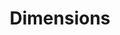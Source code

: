 ---
bigquery: https://console.cloud.google.com/bigquery?p=covid-19-dimensions-ai&page=table&d=data&t=publications
contributors: Digital Science, https://www.digital-science.com/
cost: Free for personal, non-commercial use.
description: Dimensions contains more than 100 million publications, ranging from
  articles published in scholarly journals, books and book chapters, to preprints
  and conference proceedings. All publications are contextualized with linked data
  sets, funding, publications, patents, clinical trials, and policy documents. You
  can also view associated categories, funders, institutions, and researcher profiles.
documentation: https://docs.dimensions.ai/bigquery/index.html
last_edit: Mon, 04 Apr 2022 19:04:00 GMT
location: https://www.dimensions.ai/products/free/
maintained_by: Digital Science, https://www.digital-science.com/
schema_fields: '[''mesh_terms'', ''end_year'', ''original_assignee'', ''subtitles'',
  ''conference'', ''funder_org'', ''funder_org_cities'', ''citations'', ''id'', ''publisher'',
  ''jurisdiction'', ''date_modified'', ''resulting_publication_doi'', ''funding_aud'',
  ''assignee_orgs'', ''pmid'', ''original_abstract'', ''title'', ''acronyms'', ''name'',
  ''organisation_details'', ''repository_id'', ''associated_publication_arxiv_id'',
  ''language'', ''date_print'', ''conditions'', ''foa_number'', ''publication_ids'',
  ''altmetrics'', ''linkout'', ''aliases'', ''funding_jpy'', ''active_years'', ''pmcid'',
  ''funding_cny'', ''family_id'', ''publication_date'', ''original_assignee_countries'',
  ''pages'', ''funding_details'', ''category_for'', ''resulting_publication_ids'',
  ''journal'', ''filing_year'', ''funder_countries'', ''description'', ''book_title'',
  ''isbn'', ''journal_lists'', ''funder_orgs'', ''authors'', ''funding_gbp'', ''associated_publication_id'',
  ''arxiv_id'', ''assignee_countries'', ''funding_cad'', ''categories'', ''category_rcdc'',
  ''established'', ''proceedings_title'', ''date'', ''kind'', ''date_normal'', ''granted_year'',
  ''start_date'', ''category_hrcs_hc'', ''family_count'', ''funding_nzd'', ''acronym'',
  ''funder_org_state_codes'', ''research_orgs'', ''current_assignee_orgs'', ''created_date'',
  ''type'', ''doi'', ''category_hrcs_rac'', ''filing_date'', ''year'', ''citation_string'',
  ''gender'', ''types'', ''date_imported_gbq'', ''citations_count'', ''associated_grant_ids'',
  ''research_org_state_codes'', ''external_ids'', ''cpc'', ''funder_org_countries'',
  ''repository_url'', ''application_number'', ''original_assignee_orgs'', ''research_org_countries'',
  ''open_access_categories_v2'', ''brief_title'', ''research_org_state_names'', ''acknowledgements'',
  ''date_inserted'', ''funding_chf'', ''phase'', ''email_address'', ''book_series_title'',
  ''date_online'', ''researcher_ids'', ''funding_amount'', ''parent_id'', ''wikipedia_url'',
  ''current_assignee'', ''editors'', ''links'', ''research_org_country_names'', ''embargo_date'',
  ''funder_org_acronyms'', ''labels'', ''open_access_categories'', ''priority_date'',
  ''cited_by_ids'', ''metrics'', ''abstract'', ''volume'', ''associated_publication_pmid'',
  ''concepts'', ''priority_year'', ''relationships'', ''research_org_city_names'',
  ''issue'', ''eisbn'', ''category_icrp_ct'', ''current_assignee_countries'', ''grant_number'',
  ''category_uoa'', ''family_members_ids'', ''mesh_headings'', ''ipcr'', ''clinical_trial_ids'',
  ''legal_status'', ''expiration_year'', ''supporting_grant_ids'', ''interventions'',
  ''license'', ''source_id'', ''original_title'', ''end_date'', ''start_year'', ''funding_currency'',
  ''category_bra'', ''research_org_cities'', ''category_icrp_cso'', ''funding_usd'',
  ''repository_name'', ''patent_ids'', ''category_sdg'', ''investigators'', ''reference_ids'',
  ''category_hra'', ''address'', ''inventor_names'', ''publication_year'', ''granted_date'',
  ''expiration_date'', ''funding_eur'', ''status'', ''filing_status'', ''registry'',
  ''legal_events'', ''associated_publication_doi'']'
shortname: dimensions
tags:
- scholarly literature
- patents
- funding
- clinical trials
- academic profiles
terms_of_use: 'Use of both the Dimensions COVID-19 dataset and full Dimensions dataset
  are subject to the Dimensions Terms of use: https://www.dimensions.ai/policies-terms-legal '
title: Dimensions
uuid: dcff88bd-fe6b-4fdb-8159-809bf9d7bc1c
---